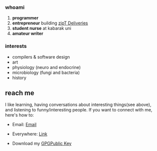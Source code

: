 ### whoami
1. **programmer**
2. **entrepreneur** building [zipT Deliveries](https://ziptdeliveries.com)
3. **student nurse** at kabarak uni
4. **amateur writer**

### interests
- compilers & software design
- art
- physiology (neuro and endocrine)
- microbiology (fungi and bacteria)
- history

## reach me
I like learning, having conversations about interesting things(see above), and listening to funny/interesting people. If you want to connect with me, here's how to:

* Email: [Email](mailto:gitahi109@gmail.com)

* Everywhere: [Link](https://opl.to/gth)

* Download my [GPGPublic Key](https://keys.openpgp.org/vks/v1/by-fingerprint/FF74311E208CCA6F4A7C983D828D609612C97714)
